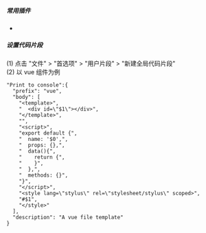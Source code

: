 ##### 常用插件
- 

##### 设置代码片段
(1) 点击 "文件" > "首选项" > "用户片段" > "新建全局代码片段"  
(2) 以 vue 组件为例
```
"Print to console":{
  "prefix": "vue",
  "body": [
    "<template>",
    "  <div id=\"$1\"></div>",
    "</template>",
    "",
    "<script>",
    "export default {",
    "  name: '$0',",		
    "  props: {},",
    "  data(){",
    "    return {",
    "    }",
    "  },", 			
    "  methods: {}",
    "}",        
    "</script>",
    "<style lang=\"stylus\" rel=\"stylesheet/stylus\" scoped>",
    "#$1",
    "</style>"
  ],
  "description": "A vue file template"
}
```
